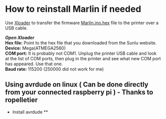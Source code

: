 # How to reinstall Marlin if needed
Use [Xloader](https://github.com/binaryupdates/xLoader) to transfer the firmware [Marlin.ino.hex](https://3dsunlu.com/en/NewsList/10.html) file to the printer over a USB cable.

**_Open Xloader_**  
**Hex file:**  Point to the hex file that you downloaded from the Sunlu website.  
**Device:**  Mega(ATMEGA2560)  
**COM port:**  It is probably not COM1.  Unplug the printer USB cable and look at the list of COM ports, then plug in the printer and see what new COM port has appeared. Use that one.  
**Baud rate:** 115200  (250000 did not work for me)

## Using avrdude on linux ( Can be done directly from your connected raspberry pi )  - Thanks to ropelletier
* Install avrdude
**  
